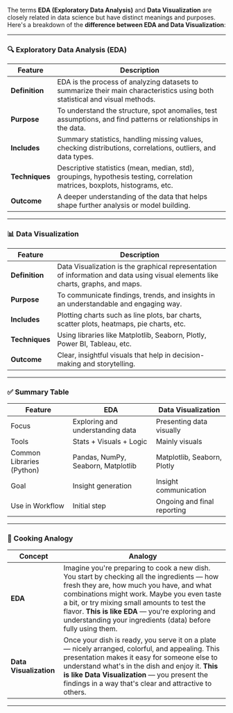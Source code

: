 The terms **EDA (Exploratory Data Analysis)** and **Data Visualization** are closely related in data science but have distinct meanings and purposes. Here's a breakdown of the **difference between EDA and Data Visualization**:

---

### 🔍 **Exploratory Data Analysis (EDA)**

| Feature        | Description                                                                                                                 |
| -------------- | --------------------------------------------------------------------------------------------------------------------------- |
| **Definition** | EDA is the process of analyzing datasets to summarize their main characteristics using both statistical and visual methods. |
| **Purpose**    | To understand the structure, spot anomalies, test assumptions, and find patterns or relationships in the data.              |
| **Includes**   | Summary statistics, handling missing values, checking distributions, correlations, outliers, and data types.                |
| **Techniques** | Descriptive statistics (mean, median, std), groupings, hypothesis testing, correlation matrices, boxplots, histograms, etc. |
| **Outcome**    | A deeper understanding of the data that helps shape further analysis or model building.                                     |

---

### 📊 **Data Visualization**

| Feature        | Description                                                                                                                     |
| -------------- | ------------------------------------------------------------------------------------------------------------------------------- |
| **Definition** | Data Visualization is the graphical representation of information and data using visual elements like charts, graphs, and maps. |
| **Purpose**    | To communicate findings, trends, and insights in an understandable and engaging way.                                            |
| **Includes**   | Plotting charts such as line plots, bar charts, scatter plots, heatmaps, pie charts, etc.                                       |
| **Techniques** | Using libraries like Matplotlib, Seaborn, Plotly, Power BI, Tableau, etc.                                                       |
| **Outcome**    | Clear, insightful visuals that help in decision-making and storytelling.                                                        |

---

### ✅ Summary Table

| Feature                   | EDA                                | Data Visualization          |
| ------------------------- | ---------------------------------- | --------------------------- |
| Focus                     | Exploring and understanding data   | Presenting data visually    |
| Tools                     | Stats + Visuals + Logic            | Mainly visuals              |
| Common Libraries (Python) | Pandas, NumPy, Seaborn, Matplotlib | Matplotlib, Seaborn, Plotly |
| Goal                      | Insight generation                 | Insight communication       |
| Use in Workflow           | Initial step                       | Ongoing and final reporting |

---

### 🧠 Cooking Analogy

| Concept                | Analogy                                                                                                                                                                                                                                                                                                                                                  |
| ---------------------- | -------------------------------------------------------------------------------------------------------------------------------------------------------------------------------------------------------------------------------------------------------------------------------------------------------------------------------------------------------- |
| **EDA**                | Imagine you're preparing to cook a new dish. You start by checking all the ingredients — how fresh they are, how much you have, and what combinations might work. Maybe you even taste a bit, or try mixing small amounts to test the flavor. **This is like EDA** — you're exploring and understanding your ingredients (data) before fully using them. |
| **Data Visualization** | Once your dish is ready, you serve it on a plate — nicely arranged, colorful, and appealing. This presentation makes it easy for someone else to understand what's in the dish and enjoy it. **This is like Data Visualization** — you present the findings in a way that's clear and attractive to others.                                              |


---
